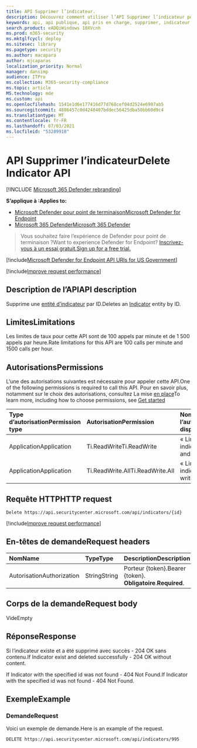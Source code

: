 ```yaml
---
title: API Supprimer l’indicateur.
description: Découvrez comment utiliser l’API Supprimer l’indicateur pour supprimer une entité d’indicateur par ID dans Microsoft Defender pour point de terminaison.
keywords: api, api publique, api pris en charge, supprimer, indicateur ti, entité, id
search.product: eADQiWindows 10XVcnh
ms.prod: m365-security
ms.mktglfcycl: deploy
ms.sitesec: library
ms.pagetype: security
ms.author: macapara
author: mjcaparas
localization_priority: Normal
manager: dansimp
audience: ITPro
ms.collection: M365-security-compliance
ms.topic: article
MS.technology: mde
ms.custom: api
ms.openlocfilehash: 1541e1d6e177416d77d768cef04d2524e6907ab5
ms.sourcegitcommit: 4886457c0d4248407bddec56425dba50bb60d9c4
ms.translationtype: MT
ms.contentlocale: fr-FR
ms.lasthandoff: 07/03/2021
ms.locfileid: "53289918"
---
```

# <a name="delete-indicator-api"></a><span data-ttu-id="4fa8c-104">API Supprimer l’indicateur</span><span class="sxs-lookup"><span data-stu-id="4fa8c-104">Delete Indicator API</span></span>

[!INCLUDE [Microsoft 365 Defender rebranding](../../includes/microsoft-defender.md)]

<span data-ttu-id="4fa8c-105">**S’applique à :**</span><span class="sxs-lookup"><span data-stu-id="4fa8c-105">**Applies to:**</span></span>
- [<span data-ttu-id="4fa8c-106">Microsoft Defender pour point de terminaison</span><span class="sxs-lookup"><span data-stu-id="4fa8c-106">Microsoft Defender for Endpoint</span></span>](https://go.microsoft.com/fwlink/p/?linkid=2154037)
- [<span data-ttu-id="4fa8c-107">Microsoft 365 Defender</span><span class="sxs-lookup"><span data-stu-id="4fa8c-107">Microsoft 365 Defender</span></span>](https://go.microsoft.com/fwlink/?linkid=2118804)

> <span data-ttu-id="4fa8c-108">Vous souhaitez faire l’expérience de Defender pour point de terminaison ?</span><span class="sxs-lookup"><span data-stu-id="4fa8c-108">Want to experience Defender for Endpoint?</span></span> [<span data-ttu-id="4fa8c-109">Inscrivez-vous à un essai gratuit.</span><span class="sxs-lookup"><span data-stu-id="4fa8c-109">Sign up for a free trial.</span></span>](https://www.microsoft.com/microsoft-365/windows/microsoft-defender-atp?ocid=docs-wdatp-exposedapis-abovefoldlink)  

[!include[Microsoft Defender for Endpoint API URIs for US Government](../../includes/microsoft-defender-api-usgov.md)]

[!include[Improve request performance](../../includes/improve-request-performance.md)]


## <a name="api-description"></a><span data-ttu-id="4fa8c-110">Description de l’API</span><span class="sxs-lookup"><span data-stu-id="4fa8c-110">API description</span></span>

<span data-ttu-id="4fa8c-111">Supprime une [entité d’indicateur](ti-indicator.md) par ID.</span><span class="sxs-lookup"><span data-stu-id="4fa8c-111">Deletes an [Indicator](ti-indicator.md) entity by ID.</span></span>

## <a name="limitations"></a><span data-ttu-id="4fa8c-112">Limites</span><span class="sxs-lookup"><span data-stu-id="4fa8c-112">Limitations</span></span>

<span data-ttu-id="4fa8c-113">Les limites de taux pour cette API sont de 100 appels par minute et de 1 500 appels par heure.</span><span class="sxs-lookup"><span data-stu-id="4fa8c-113">Rate limitations for this API are 100 calls per minute and 1500 calls per hour.</span></span>

## <a name="permissions"></a><span data-ttu-id="4fa8c-114">Autorisations</span><span class="sxs-lookup"><span data-stu-id="4fa8c-114">Permissions</span></span>

<span data-ttu-id="4fa8c-115">L’une des autorisations suivantes est nécessaire pour appeler cette API.</span><span class="sxs-lookup"><span data-stu-id="4fa8c-115">One of the following permissions is required to call this API.</span></span> <span data-ttu-id="4fa8c-116">Pour en savoir plus, notamment sur le choix des autorisations, consultez La mise [en place](apis-intro.md)</span><span class="sxs-lookup"><span data-stu-id="4fa8c-116">To learn more, including how to choose permissions, see [Get started](apis-intro.md)</span></span>

<span data-ttu-id="4fa8c-117">Type d’autorisation</span><span class="sxs-lookup"><span data-stu-id="4fa8c-117">Permission type</span></span> | <span data-ttu-id="4fa8c-118">Autorisation</span><span class="sxs-lookup"><span data-stu-id="4fa8c-118">Permission</span></span> | <span data-ttu-id="4fa8c-119">Nom d’affichage de l’autorisation</span><span class="sxs-lookup"><span data-stu-id="4fa8c-119">Permission display name</span></span>
:---|:---|:---
<span data-ttu-id="4fa8c-120">Application</span><span class="sxs-lookup"><span data-stu-id="4fa8c-120">Application</span></span> | <span data-ttu-id="4fa8c-121">Ti.ReadWrite</span><span class="sxs-lookup"><span data-stu-id="4fa8c-121">Ti.ReadWrite</span></span> | <span data-ttu-id="4fa8c-122">« Lire et écrire des indicateurs TI »</span><span class="sxs-lookup"><span data-stu-id="4fa8c-122">'Read and write TI Indicators'</span></span>
<span data-ttu-id="4fa8c-123">Application</span><span class="sxs-lookup"><span data-stu-id="4fa8c-123">Application</span></span> | <span data-ttu-id="4fa8c-124">Ti.ReadWrite.All</span><span class="sxs-lookup"><span data-stu-id="4fa8c-124">Ti.ReadWrite.All</span></span> | <span data-ttu-id="4fa8c-125">« Lire et écrire des indicateurs »</span><span class="sxs-lookup"><span data-stu-id="4fa8c-125">'Read and write Indicators'</span></span>

## <a name="http-request"></a><span data-ttu-id="4fa8c-126">Requête HTTP</span><span class="sxs-lookup"><span data-stu-id="4fa8c-126">HTTP request</span></span>

```http
Delete https://api.securitycenter.microsoft.com/api/indicators/{id}
```

[!include[Improve request performance](../../includes/improve-request-performance.md)]

## <a name="request-headers"></a><span data-ttu-id="4fa8c-127">En-têtes de demande</span><span class="sxs-lookup"><span data-stu-id="4fa8c-127">Request headers</span></span>

<span data-ttu-id="4fa8c-128">Nom</span><span class="sxs-lookup"><span data-stu-id="4fa8c-128">Name</span></span> | <span data-ttu-id="4fa8c-129">Type</span><span class="sxs-lookup"><span data-stu-id="4fa8c-129">Type</span></span> | <span data-ttu-id="4fa8c-130">Description</span><span class="sxs-lookup"><span data-stu-id="4fa8c-130">Description</span></span>
:---|:---|:---
<span data-ttu-id="4fa8c-131">Autorisation</span><span class="sxs-lookup"><span data-stu-id="4fa8c-131">Authorization</span></span> | <span data-ttu-id="4fa8c-132">String</span><span class="sxs-lookup"><span data-stu-id="4fa8c-132">String</span></span> | <span data-ttu-id="4fa8c-133">Porteur {token}.</span><span class="sxs-lookup"><span data-stu-id="4fa8c-133">Bearer {token}.</span></span> <span data-ttu-id="4fa8c-134">**Obligatoire**.</span><span class="sxs-lookup"><span data-stu-id="4fa8c-134">**Required**.</span></span>

## <a name="request-body"></a><span data-ttu-id="4fa8c-135">Corps de la demande</span><span class="sxs-lookup"><span data-stu-id="4fa8c-135">Request body</span></span>

<span data-ttu-id="4fa8c-136">Vide</span><span class="sxs-lookup"><span data-stu-id="4fa8c-136">Empty</span></span>

## <a name="response"></a><span data-ttu-id="4fa8c-137">Réponse</span><span class="sxs-lookup"><span data-stu-id="4fa8c-137">Response</span></span>

<span data-ttu-id="4fa8c-138">Si l’indicateur existe et a été supprimé avec succès - 204 OK sans contenu.</span><span class="sxs-lookup"><span data-stu-id="4fa8c-138">If Indicator exist and deleted successfully - 204 OK without content.</span></span>

<span data-ttu-id="4fa8c-139">If Indicator with the specified id was not found - 404 Not Found.</span><span class="sxs-lookup"><span data-stu-id="4fa8c-139">If Indicator with the specified id was not found - 404 Not Found.</span></span>

## <a name="example"></a><span data-ttu-id="4fa8c-140">Exemple</span><span class="sxs-lookup"><span data-stu-id="4fa8c-140">Example</span></span>

### <a name="request"></a><span data-ttu-id="4fa8c-141">Demande</span><span class="sxs-lookup"><span data-stu-id="4fa8c-141">Request</span></span>

<span data-ttu-id="4fa8c-142">Voici un exemple de demande.</span><span class="sxs-lookup"><span data-stu-id="4fa8c-142">Here is an example of the request.</span></span>

```http
DELETE https://api.securitycenter.microsoft.com/api/indicators/995
```
